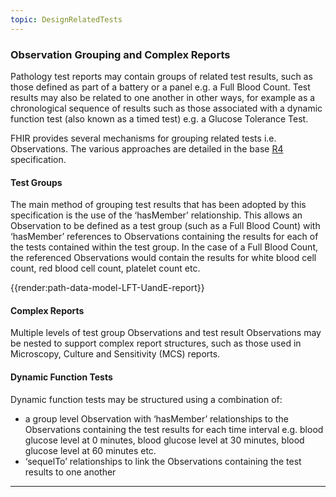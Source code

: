 ```yaml
---
topic: DesignRelatedTests
---
```

### Observation Grouping and Complex Reports
Pathology test reports may contain groups of related test results, such as those defined as part of a battery or a panel e.g. a Full Blood Count. Test results may also be related to one another in other ways, for example as a chronological sequence of results such as those associated with a dynamic function test (also known as a timed test) e.g. a Glucose Tolerance Test.

FHIR provides several mechanisms for grouping related tests i.e. Observations. The various approaches are detailed in the base [R4](https://hl7.org/fhir/R4/observation.html#obsgrouping) specification.

#### Test Groups
The main method of grouping test results that has been adopted by this specification is the use of the ‘hasMember’ relationship. This allows an Observation to be defined as a test group (such as a Full Blood Count) with ‘hasMember’ references to Observations containing the results for each of the tests contained within the test group. In the case of a Full Blood Count, the referenced Observations would contain the results for white blood cell count, red blood cell count, platelet count etc.

 {{render:path-data-model-LFT-UandE-report}}

#### Complex Reports
Multiple levels of test group Observations and test result Observations may be nested to support complex report structures, such as those used in Microscopy, Culture and Sensitivity (MCS) reports.

#### Dynamic Function Tests
Dynamic function tests may be structured using a combination of:
* a group level Observation with ‘hasMember’ relationships to the Observations containing the test results for each time interval e.g. blood glucose level at 0 minutes, blood glucose level at 30 minutes, blood glucose level at 60 minutes etc.
* ‘sequelTo’ relationships to link the Observations containing the test results to one another

---


